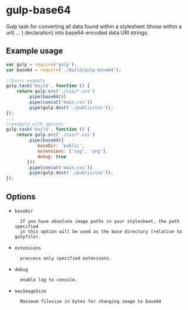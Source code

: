 gulp-base64
===========

Gulp task for converting all data found within a stylesheet (those within a url( ... ) declaration) into base64-encoded data URI strings.

## Example usage
```js
var gulp = require('gulp');
var base64 = require('./build/gulp-base64');

//basic example
gulp.task('build', function () {
    return gulp.src('./css/*.css')
        .pipe(base64())
        .pipe(concat('main.css'))
        .pipe(gulp.dest('./public/css'));
});
...
//example with options
gulp.task('build', function () {
    return gulp.src('./css/*.css')
        .pipe(base64({
            baseDir: 'public',
            extensions: ['svg', 'png'],
            debug: true
        }))
        .pipe(concat('main.css'))
        .pipe(gulp.dest('./public/css'));
});

```
## Options

- `baseDir`

        If you have absolute image paths in your stylesheet, the path specified
        in this option will be used as the base directory (relative to gulpfile).

- `extensions`

        proccess only specified extensions.

- `debug`

        enable log to console.

- `maxImageSize`

        Maximum filesize in bytes for changing image to base64
